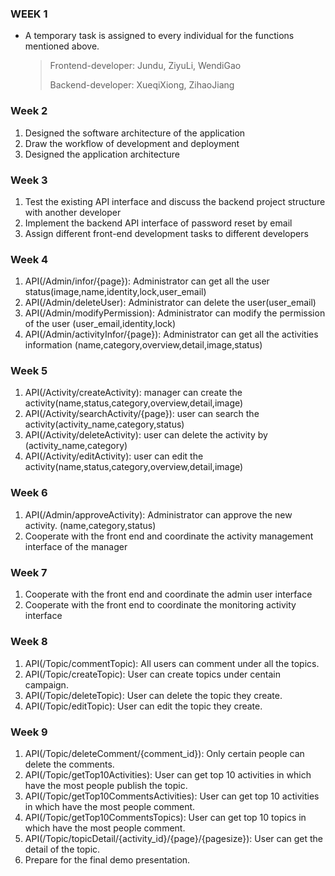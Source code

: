 ### WEEK 1

- A temporary task is assigned to every individual for the functions mentioned above.

  > Frontend-developer: Jundu, ZiyuLi, WendiGao
  >
  > Backend-developer: XueqiXiong, ZihaoJiang
  >
  > 

### Week 2

1. Designed the software architecture of the application
2. Draw the workflow of development and deployment
3. Designed the application architecture 


### Week 3

1. Test the existing API interface and discuss the backend project structure with another developer
2. Implement the backend API interface of password reset by email
3. Assign different front-end development tasks to different developers


### Week 4
1. API(/Admin/infor/{page}): Administrator can get all the user status(image,name,identity,lock,user_email)
2. API(/Admin/deleteUser): Administrator can delete the user(user_email)
3. API(/Admin/modifyPermission): Administrator can modify the permission of the user
(user_email,identity,lock)
4. API(/Admin/activityInfor/{page}): Administrator can get all the activities information
(name,category,overview,detail,image,status)

### Week 5
1. API(/Activity/createActivity): manager can create the activity(name,status,category,overview,detail,image)
2. API(/Activity/searchActivity/{page}): user can search the activity(activity_name,category,status)
3. API(/Activity/deleteActivity): user can delete the activity by
(activity_name,category)
4. API(/Activity/editActivity): user can edit the activity(name,status,category,overview,detail,image)


### Week 6
1. API(/Admin/approveActivity): Administrator can approve the new activity.
(name,category,status)
2. Cooperate with the front end and coordinate the activity management interface of the manager


### Week 7
1. Cooperate with the front end and coordinate the admin user interface 
2. Cooperate with the front end to coordinate the monitoring activity interface

##### 

### Week 8

1. API(/Topic/commentTopic): All users can comment under all the topics.
2. API(/Topic/createTopic): User can create topics under centain campaign.
3. API(/Topic/deleteTopic): User can delete the topic they create.
4. API(/Topic/editTopic): User can edit the topic they create.



### Week 9

1. API(/Topic/deleteComment/{comment_id}): Only certain people can delete the comments.
2. API(/Topic/getTop10Activities): User can get top 10 activities in which have the most people publish the topic.
3. API(/Topic/getTop10CommentsActivities): User can get top 10 activities in which have the most people comment.
4. API(/Topic/getTop10CommentsTopics): User can get top 10 topics in which have the most people comment.
5. API(/Topic/topicDetail/{activity_id}/{page}/{pagesize}): User can get the detail of the topic.
6. Prepare for the final demo presentation.
